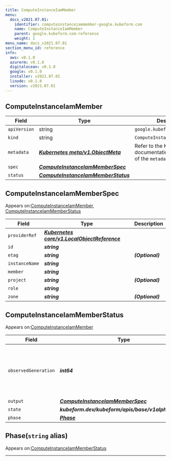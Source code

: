```yaml
---
title: ComputeInstanceIamMember
menu:
  docs_v2021.07.01:
    identifier: computeinstanceiammember-google.kubeform.com
    name: ComputeInstanceIamMember
    parent: google.kubeform.com-reference
    weight: 1
menu_name: docs_v2021.07.01
section_menu_id: reference
info:
  aws: v0.1.0
  azurerm: v0.1.0
  digitalocean: v0.1.0
  google: v0.1.0
  installer: v2021.07.01
  linode: v0.1.0
  version: v2021.07.01
---
```


## ComputeInstanceIamMember
| Field | Type | Description |
| ------ | ----- | ----------- |
| `apiVersion` | string | `google.kubeform.com/v1alpha1` |
|    `kind` | string | `ComputeInstanceIamMember` |
| `metadata` | ***[Kubernetes meta/v1.ObjectMeta](https://v1-18.docs.kubernetes.io/docs/reference/generated/kubernetes-api/v1.18/#objectmeta-v1-meta)***|Refer to the Kubernetes API documentation for the fields of the `metadata` field.|
| `spec` | ***[ComputeInstanceIamMemberSpec](#computeinstanceiammemberspec)***||
| `status` | ***[ComputeInstanceIamMemberStatus](#computeinstanceiammemberstatus)***||
## ComputeInstanceIamMemberSpec

Appears on:[ComputeInstanceIamMember](#computeinstanceiammember), [ComputeInstanceIamMemberStatus](#computeinstanceiammemberstatus)

| Field | Type | Description |
| ------ | ----- | ----------- |
| `providerRef` | ***[Kubernetes core/v1.LocalObjectReference](https://v1-18.docs.kubernetes.io/docs/reference/generated/kubernetes-api/v1.18/#localobjectreference-v1-core)***||
| `id` | ***string***||
| `etag` | ***string***| ***(Optional)*** |
| `instanceName` | ***string***||
| `member` | ***string***||
| `project` | ***string***| ***(Optional)*** |
| `role` | ***string***||
| `zone` | ***string***| ***(Optional)*** |
## ComputeInstanceIamMemberStatus

Appears on:[ComputeInstanceIamMember](#computeinstanceiammember)

| Field | Type | Description |
| ------ | ----- | ----------- |
| `observedGeneration` | ***int64***| ***(Optional)*** Resource generation, which is updated on mutation by the API Server.|
| `output` | ***[ComputeInstanceIamMemberSpec](#computeinstanceiammemberspec)***| ***(Optional)*** |
| `state` | ***kubeform.dev/kubeform/apis/base/v1alpha1.State***| ***(Optional)*** |
| `phase` | ***[Phase](#phase)***| ***(Optional)*** |
## Phase(`string` alias)

Appears on:[ComputeInstanceIamMemberStatus](#computeinstanceiammemberstatus)

---
